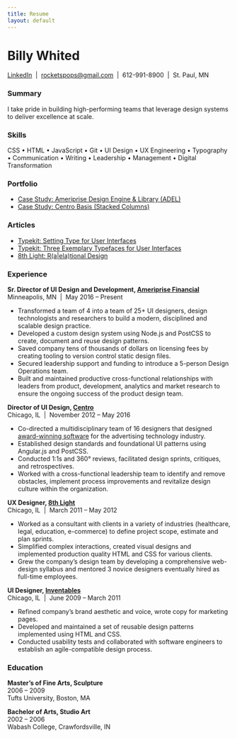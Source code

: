 ```yaml
---
title: Resume
layout: default
---
```


# Billy Whited

[LinkedIn][linkedin] &nbsp;\|&nbsp; [rocketspops@gmail.com][email] &nbsp;\|&nbsp; 612-991-8900 &nbsp;\|&nbsp; St. Paul, MN

### Summary

I take pride in building high-performing teams that leverage design systems to
deliver excellence at scale.

### Skills

CSS • HTML • JavaScript • Git • UI Design • UX Engineering • Typography •
Communication • Writing • Leadership • Management • Digital Transformation

### Portfolio

* [Case Study: Ameriprise Design Engine & Library (ADEL)][adel_case_study]
* [Case Study: Centro Basis (Stacked Columns)][basis_case_study]

### Articles

* [Typekit: Setting Type for User Interfaces][typekit_1]
* [Typekit: Three Exemplary Typefaces for User Interfaces][typekit_2]
* [8th Light: R\(a\|ela\)tional Design][8thlight_1]

### Experience

**Sr. Director of UI Design and Development, [Ameriprise Financial][ampf]**
<br>
Minneapolis, MN &nbsp;\|&nbsp; May 2016 – Present

* Transformed a team of 4 into a team of 25+ UI designers, design technologists and
researchers to build a modern, disciplined and scalable design practice.
* Developed a custom design system using Node.js and PostCSS to create,
document and reuse design patterns.
* Saved company tens of thousands of dollars on licensing fees by creating tooling
to version control static design files.
* Secured leadership support and funding to introduce a 5-person Design
Operations team.
* Built and maintained productive cross-functional relationships with leaders
from product, development, analytics and market research to ensure the
ongoing success of the product design team.

**Director of UI Design, [Centro][centro]**
<br>
Chicago, IL &nbsp;\|&nbsp; November 2012 – May 2016

* Co-directed a multidisciplinary team of 16 designers that designed
[award-winning software][basis] for the advertising technology industry.
* Established design standards and foundational UI patterns using Angular.js
and PostCSS.
* Conducted 1:1s and 360° reviews, facilitated design sprints, critiques, and
retrospectives.
* Worked with a cross-functional leadership team to identify and remove
obstacles, implement process improvements and revitalize design culture
within the organization.

**UX Designer, [8th Light][8thlight]**
<br>
Chicago, IL &nbsp;\|&nbsp; March 2011 – May 2012

* Worked as a consultant with clients in a variety of industries (healthcare, legal,
education, e-commerce) to define project scope, estimate and plan sprints.
* Simplified complex interactions, created visual designs and implemented
production quality HTML and CSS for various clients.
* Grew the company’s design team by developing a comprehensive web-design
syllabus and mentored 3 novice designers eventually hired as full-time
employees.

**UI Designer, [Inventables][inventables]**
<br>
Chicago, IL &nbsp;\|&nbsp; June 2009 – March 2011

* Refined company’s brand aesthetic and voice, wrote copy for marketing
pages.
* Developed and maintained a set of reusable design patterns implemented
using HTML and CSS.
* Conducted usability tests and collaborated with software engineers to
establish an agile-compatible design process.

### Education

**Master’s of Fine Arts, Sculpture**
<br>
2006 – 2009
<br>
Tufts University, Boston, MA

**Bachelor of Arts, Studio Art**
<br>
2002 – 2006
<br>
Wabash College, Crawfordsville, IN

[ampf]: https://www.ameriprise.com/
[basis]: https://www.centro.net/solutions/basis
[basis_case_study]: https://rocketspops.github.io/basis-case-study
[centro]: https://www.centro.net/
[email]: mailto:rocketspops@gmail.com
[inventables]: https://www.inventables.com/
[linkedin]: https://www.linkedin.com/in/billywhited/
[adel_case_study]: https://rocketspops.github.io/adel-case-study
[8thlight]: https://8thlight.com/
[8thlight_1]: https://8thlight.com/blog/billy-whited/2011/10/28/r-a-ela-tional-design.html
[typekit_1]:https://blog.typekit.com/2013/03/28/setting-type-for-user-interfaces/
[typekit_2]: https://blog.typekit.com/2013/04/11/three-exemplary-typefaces-for-user-interfaces/
